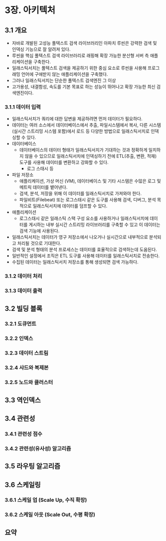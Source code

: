 # 3장. 아키텍처

## 3.1 개요

- 자바로 개발된 고성능 풀텍스트 검색 라이브러리인 아파치 루씬은 강력한 검색 및 인덱싱 기능으로 잘 알려져 있다.
- 루씬을 핵심 풀텍스트 검색 라이브러리로 래핑해 확장 가능한 분산형 서버 측 애플리케이션을 구축한다.
- 일래스틱서치는 풀텍스트 검색을 제공하기 위한 중심 요소로 루씬을 사용해 프로그래밍 언어에 구애받지 않는 애플리케이션을 구축했다.
- 그러나 일래스틱서치는 단순한 풀텍스트 검색엔진 그 이상
- 고가용성, 내결함성, 속도를 기본 목표로 하는 성능이 뛰어나고 확장 가능한 최신 검색엔진이다.

### 3.1.1 데이터 입력

- 일래스틱서치가 쿼리에 대한 답변을 제공하려면 먼저 데이터가 필요하다.
- 데이터는 여러 소스에서 데이터베이스에서 추출, 파일시스템에서 복사, 다른 시스템 (실시간 스트리밍 시스템 포함)에서 로드 등 다양한 방법으로 일래스틱서치로 인덱싱할 수 있다.
- 데이터베이스
  - 데이터베이스의 데이터 형태가 일래스틱서치가 기대하는 것과 정확하게 일치하지 않을 수 있으므로 일래스틱서치에 인덱싱하기 전에 ETL(추출, 변환, 적재) 도구를 사용해 데이터를 변환하고 강화할 수 있다.
    - 로그 스태시 등
- 파일 저장소
  - 애플리케이션, 가상 머신 (VM), 데이터베이스 및 기타 시스템은 수많은 로그 및 메트릭 데이터를 뱉어낸다.
  - 검색, 분석, 저장을 위해 이 데이터를 일래스틱서치로 가져와야 한다.
  - 파일비트(Filebeat) 또는 로그스태시 같은 도구를 사용해 검색, 디버그, 분석 목적으로 일래스틱서치에 데이터를 덤프할 수 있다.
- 애플리케이션
  - 로그스태시 같은 일래스틱 스택 구성 요소를 사용하거나 일래스틱서치에 데이터를 게시하는 내부 실시간 스트리밍 라이브러리를 구축할 수 있고 이 데이터는 검색 기능에 사용된다.
- 일래스틱서치는 데이터가 영구 저장소에서 나오거나 실시간으로 내부적으로 분석되고 처리될 것으로 기대한다.
- 검색 및 분석 형태의 분석 프로세스는 데이터를 효율적으로 검색하는데 도움된다.
- 일반적인 설정에서 조직은 ETL 도구를 사용해 데이터를 일래스틱서치로 전송한다.
- 수집된 데이터는 일래스틱서치 저장소를 통해 생성되면 검색 가능하다.

### 3.1.2 데이터 처리

### 3.1.3 데이터 출력

## 3.2 빌딩 블록

### 3.2.1 도큐먼트

### 3.2.2 인덱스

### 3.2.3 데이터 스트림

### 3.2.4 샤드와 복제본

### 3.2.5 노드와 클러스터

## 3.3 역인덱스

## 3.4 관련성

### 3.4.1 관련성 점수

### 3.4.2 관련성(유사성) 알고리즘

## 3.5 라우팅 알고리즘

## 3.6 스케일링

### 3.6.1 스케일 업 (Scale Up, 수직 확장)

### 3.6.2 스케일 아웃 (Scale Out, 수평 확장)

## 요약
